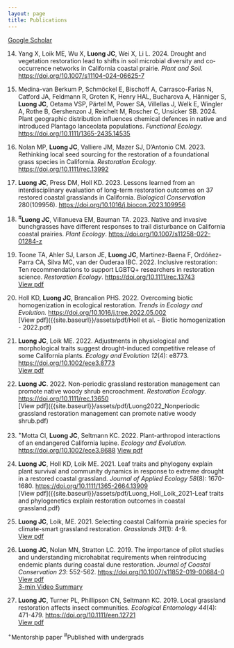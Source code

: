```yaml
---
layout: page
title: Publications
---
```

[Google Scholar](https://scholar.google.com/citations?user=YSOJb-wAAAAJ&hl=en)  

14) Yang X, Loik ME, Wu X, **Luong JC**, Wei X, Li L. 2024. Drought and vegetation restoration lead to shifts in soil microbial diversity and co‐occurrence networks in California coastal prairie. *Plant and Soil*. <https://doi.org/10.1007/s11104-024-06625-7>  

13) Medina-van Berkum P, Schmöckel E, Bischoff A, Carrasco-Farias N, Catford JA, Feldmann R, Groten K, Henry HAL, Bucharova A, Hänniger S, **Luong JC**, Oetama VSP, Pärtel M, Power SA, Villellas J, Welk E, Wingler A, Rothe B, Gershenzon J, Reichelt M, Roscher C, Unsicker SB. 2024. Plant geographic distribution influences chemical defences in native and introduced Plantago lanceolata populations. *Functional Ecology*. <https://doi.org/10.1111/1365-2435.14535>  

12) Nolan MP, **Luong JC**, Valliere JM, Mazer SJ, D’Antonio CM. 2023. Rethinking local seed sourcing for the restoration of a foundational grass species in California. *Restoration Ecology*. <https://doi.org/10.1111/rec.13992>  

11) **Luong JC**, Press DM, Holl KD. 2023. Lessons learned from an interdisciplinary evaluation of long-term restoration outcomes on 37 restored coastal grasslands in California. *Biological Conservation* 280(109956). <https://doi.org/10.1016/j.biocon.2023.109956>  

10) <sup>#</sup>**Luong JC**, Villanueva EM, Bauman TA. 2023. Native and invasive bunchgrasses have different responses to trail disturbance on California coastal prairies. *Plant Ecology*. <https://doi.org/10.1007/s11258-022-01284-z>  

9) Toone TA, Ahler SJ, Larson JE, **Luong JC**, Martinez-Baena F, Ordóñez-Parra CA, Silva MC, van der Ouderaa IBC. 2022. Inclusive restoration: Ten recommendations to support LGBTQ+ researchers in restoration science. *Restoration Ecology*. 
<https://doi.org/10.1111/rec.13743>  
[View pdf]({{site.baseurl}}/assets/pdf/TooneAhlerLarsonLuong..etal2022RestorationEcologyLGBTQInclusivity.pdf)   

8) Holl KD, **Luong JC**, Brancalion PHS. 2022. Overcoming biotic homogenization in ecological restoration. *Trends in Ecology and Evolution.* 
<https://doi.org/10.1016/j.tree.2022.05.002>  
[View pdf]({{site.baseurl}}/assets/pdf/Holl et al. - Biotic homogenization - 2022.pdf)  

7) **Luong JC**, Loik ME. 2022. Adjustments in physiological and morphological traits suggest drought-induced competitive
release of some California plants. *Ecology and Evolution 12*(4): e8773. 
<https://doi.org/10.1002/ece3.8773>  
[View pdf]({{site.baseurl}}/assets/pdf/LuongLoik2022EcologyEvolution.pdf)  

6) **Luong JC**. 2022. Non-periodic grassland restoration management can promote native woody shrub encroachment. *Restoration Ecology*. 
<https://doi.org/10.1111/rec.13650>  
[View pdf]({{site.baseurl}}/assets/pdf/Luong2022_Nonperiodic grassland restoration management can promote native woody shrub.pdf)  

5) <sup>+</sup>Motta CI, **Luong JC**, Seltmann KC. 2022. Plant-arthropod interactions of an endangered California lupine. *Ecology and Evolution*.  
<https://doi.org/10.1002/ece3.8688> 
[View pdf]({{site.baseurl}}/assets/pdf/MottaLuongSeltmann2021PlantArthropod.pdf)  

4) **Luong JC**, Holl KD, Loik ME. 2021. Leaf traits and phylogeny explain plant survival and community dynamics in response
to extreme drought in a restored coastal grassland. *Journal of Applied Ecology 58*(8): 1670-1680. 
<https://doi.org/10.1111/1365-2664.13909>  
[View pdf]({{site.baseurl}}/assets/pdf/Luong_Holl_Loik_2021-Leaf traits and phylogenetics explain restoration outcomes in coastal grassland.pdf)

3) **Luong JC**, Loik, ME. 2021. Selecting coastal California prairie species for climate-smart grassland restoration. *Grasslands 31*(1): 4-9.  
[View pdf]({{site.baseurl}}/assets/pdf/Luong&Loik2021Grasslands.pdf) 

2)  **Luong JC**, Nolan MN, Stratton LC. 2019. The importance of pilot studies and understanding microhabitat requirements
when reintroducing endemic plants during coastal dune restoration. *Journal of Coastal Conservation 23*: 552-562. 
<https://doi.org/10.1007/s11852-019-00684-0>  
[View pdf]({{site.baseurl}}/assets/pdf/Luong2019_Article_TheImportanceOfPilotStudiesAnd.pdf)  
[3-min Video Summary](https://youtu.be/FWMfSFg0its)

1) **Luong JC**, Turner PL, Phillipson CN, Seltmann KC. 2019. Local grassland restoration affects insect communities. *Ecological Entomology 44*(4): 471-479. <https://doi.org/10.1111/een.12721>  
[View pdf]({{site.baseurl}}/assets/pdf/Luong_et_al-2019-Ecological_Entomology.pdf)

<sup>+</sup>Mentorship paper
<sup>#</sup>Published with undergrads
